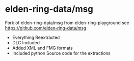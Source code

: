 # elden-ring-data/msg

Fork of elden-ring-data/msg from elden-ring-playground
see https://github.com/elden-ring-data/msg

- Everything Reextracted
- DLC Included
- Added XML and FMG formats
- Included python Source code for the extractions
